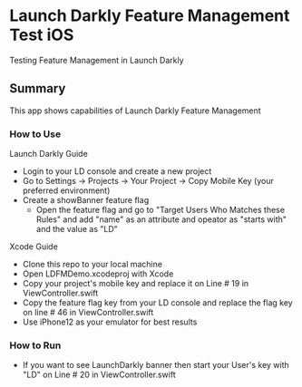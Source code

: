 # Launch Darkly Feature Management Test iOS
Testing Feature Management in Launch Darkly

## Summary
This app shows capabilities of Launch Darkly Feature Management

### How to Use

Launch Darkly Guide
- Login to your LD console and create a new project
- Go to Settings -> Projects -> Your Project -> Copy Mobile Key (your preferred environment)
- Create a showBanner feature flag
  - Open the feature flag and go to "Target Users Who Matches these Rules" and add "name" as an attribute and opeator as "starts with" and the value as "LD"

Xcode Guide
- Clone this repo to your local machine
- Open LDFMDemo.xcodeproj with Xcode
- Copy your project's mobile key and replace it on Line # 19 in ViewController.swift
- Copy the feature flag key from your LD console and replace the flag key on line # 46 in ViewController.swift
- Use iPhone12 as your emulator for best results

### How to Run
- If you want to see LaunchDarkly banner then start your User's key with "LD" on Line # 20 in ViewController.swift




